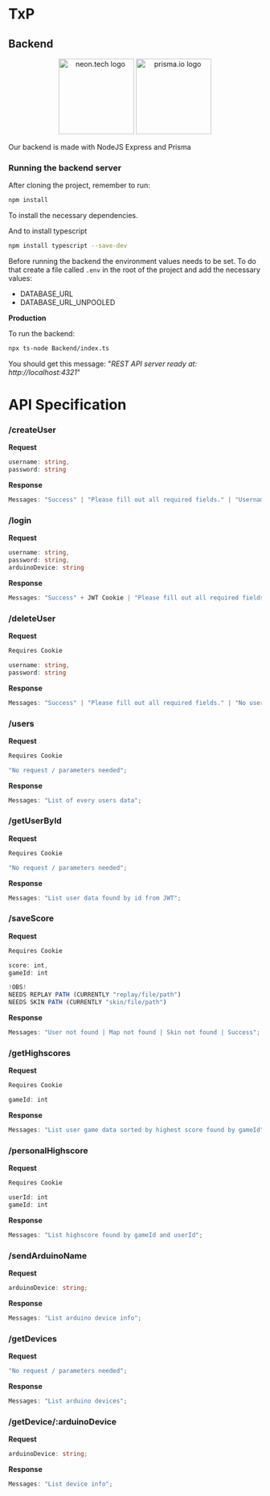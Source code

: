 # TxP

## Backend

<p align="center">
  <img height="150" src="https://upload.wikimedia.org/wikipedia/commons/thumb/d/d9/Node.js_logo.svg/2560px-Node.js_logo.svg.png" alt="neon.tech logo">
<img height="150" src="https://cf-assets.www.cloudflare.com/slt3lc6tev37/4WJkWMYGkEpa05B0hyL88E/91dd67e91752d39d94b60cdcdfdc287d/prismalogo-freelogovectors.net_.png" alt="prisma.io logo">
</p>

Our backend is made with NodeJS Express and Prisma

### Running the backend server

After cloning the project, remember to run:

```bash
npm install
```

To install the necessary dependencies.

And to install typescript

```bash
npm install typescript --save-dev
```

Before running the backend the environment values needs to be set. To do that create a file called `.env` in the root of the project and add the necessary values:

-   DATABASE_URL
-   DATABASE_URL_UNPOOLED

**Production**

To run the backend:

```bash
npx ts-node Backend/index.ts
```

You should get this message: "_REST API server ready at: http://localhost:4321_"

# API Specification

### /createUser

**Request**

```ts
username: string,
password: string
```

**Response**

```ts
Messages: "Success" | "Please fill out all required fields." | "Username already exists.";
```

### /login

**Request**

```ts
username: string,
password: string,
arduinoDevice: string
```

**Response**

```ts
Messages: "Success" + JWT Cookie | "Please fill out all required fields." | "No user found." | "Incorrect password.";
```

### /deleteUser

**Request**

```ts
Requires Cookie

username: string,
password: string
```

**Response**

```ts
Messages: "Success" | "Please fill out all required fields." | "No user found." | "Incorrect password.";
```

### /users

**Request**

```ts
Requires Cookie

"No request / parameters needed";
```

**Response**

```ts
Messages: "List of every users data";
```

### /getUserById

**Request**

```ts
Requires Cookie

"No request / parameters needed";
```

**Response**

```ts
Messages: "List user data found by id from JWT";
```

### /saveScore

**Request**

```ts
Requires Cookie

score: int,
gameId: int

!OBS!
NEEDS REPLAY PATH (CURRENTLY "replay/file/path")
NEEDS SKIN PATH (CURRENTLY "skin/file/path")
```

**Response**

```ts
Messages: "User not found | Map not found | Skin not found | Success";
```

### /getHighscores

**Request**

```ts
Requires Cookie

gameId: int
```

**Response**

```ts
Messages: "List user game data sorted by highest score found by gameId";
```

### /personalHighscore

**Request**

```ts
Requires Cookie

userId: int
gameId: int
```

**Response**

```ts
Messages: "List highscore found by gameId and userId";
```

### /sendArduinoName

**Request**

```ts
arduinoDevice: string;
```

**Response**

```ts
Messages: "List arduino device info";
```

### /getDevices

**Request**

```ts
"No request / parameters needed";
```

**Response**

```ts
Messages: "List arduino devices";
```

### /getDevice/:arduinoDevice

**Request**

```ts
arduinoDevice: string;
```

**Response**

```ts
Messages: "List device info";
```
